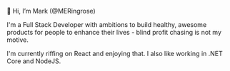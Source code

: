 👋 Hi, I’m Mark (@MERingrose)

I'm a Full Stack Developer with ambitions to build healthy, awesome products for people to enhance their lives - blind profit chasing is not my motive.

I'm currently riffing on React and enjoying that. I also like working in .NET Core and NodeJS. 

